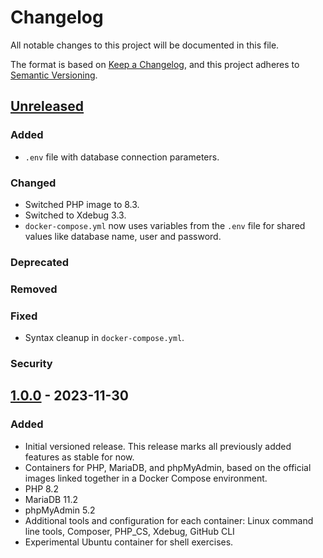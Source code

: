 # Changelog

All notable changes to this project will be documented in this file.

The format is based on [Keep a Changelog](https://keepachangelog.com/en/1.1.0/),
and this project adheres to [Semantic Versioning](https://semver.org/spec/v2.0.0.html).

## [Unreleased]

### Added

- `.env` file with database connection parameters.

### Changed

- Switched PHP image to 8.3.
- Switched to Xdebug 3.3.
- `docker-compose.yml` now uses variables from the `.env` file for shared values like database name, user and password.

### Deprecated

### Removed

### Fixed

- Syntax cleanup in `docker-compose.yml`.

### Security

## [1.0.0] - 2023-11-30

### Added

- Initial versioned release. This release marks all previously added features as stable for now.
- Containers for PHP, MariaDB, and phpMyAdmin, based on the official images linked together in a Docker Compose environment.
- PHP 8.2
- MariaDB 11.2
- phpMyAdmin 5.2
- Additional tools and configuration for each container: Linux command line tools, Composer, PHP_CS, Xdebug, GitHub CLI
- Experimental Ubuntu container for shell exercises.

[Unreleased]: https://github.com/Digital-Media/fhooe-web-dock/compare/1.0.0...HEAD
[1.0.0]: https://github.com/Digital-Media/fhooe-web-dock/releases/tag/1.0.0

